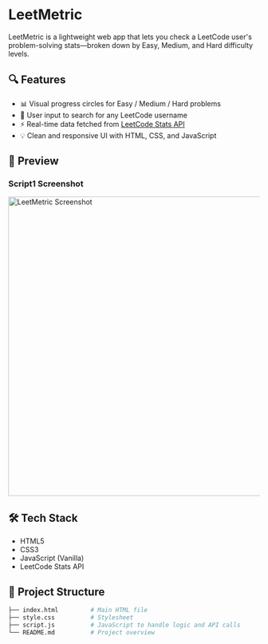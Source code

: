 # LeetMetric

LeetMetric is a lightweight web app that lets you check a LeetCode user's problem-solving stats—broken down by Easy, Medium, and Hard difficulty levels.

## 🔍 Features

- 📊 Visual progress circles for Easy / Medium / Hard problems
- 🧑 User input to search for any LeetCode username
- ⚡ Real-time data fetched from [LeetCode Stats API](https://leetcode-stats-api.herokuapp.com/)
- 💡 Clean and responsive UI with HTML, CSS, and JavaScript

## 📸 Preview
<h3>Script1 Screenshot</h3>
<img src="./script1_image/preview.png" alt="LeetMetric Screenshot" width="600"/>


## 🛠 Tech Stack

- HTML5
- CSS3
- JavaScript (Vanilla)
- LeetCode Stats API

## 📂 Project Structure

```bash
├── index.html         # Main HTML file
├── style.css          # Stylesheet
├── script.js          # JavaScript to handle logic and API calls
└── README.md          # Project overview
